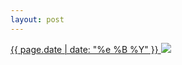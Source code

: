 ```yaml
---
layout: post
---
```


<p>
  <a href="/201">
    <time>{{ page.date | date: "%e %B %Y" }}</time>
    <img src="{{ site.assets_url }}/201.jpg">
  </a>
  
</p>

